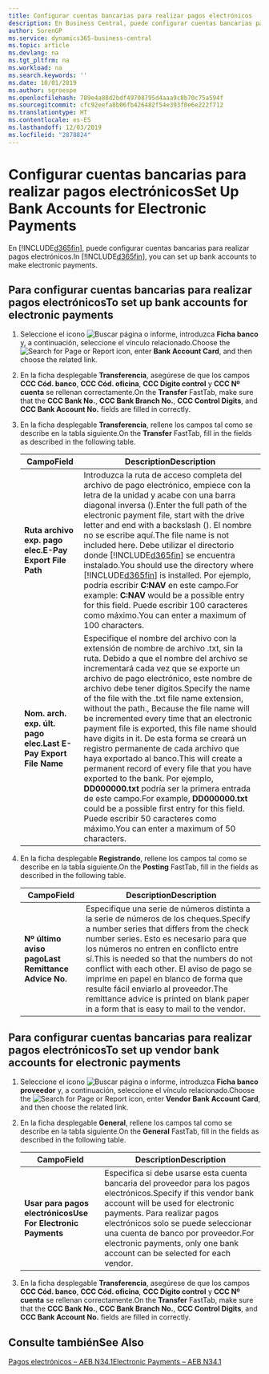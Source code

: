 ```yaml
---
title: Configurar cuentas bancarias para realizar pagos electrónicos
description: En Business Central, puede configurar cuentas bancarias para realizar pagos electrónicos.
author: SorenGP
ms.service: dynamics365-business-central
ms.topic: article
ms.devlang: na
ms.tgt_pltfrm: na
ms.workload: na
ms.search.keywords: ''
ms.date: 10/01/2019
ms.author: sgroespe
ms.openlocfilehash: 789e4a88d2bdf49708795d4aaa9c8b70c75a594f
ms.sourcegitcommit: cfc92eefa8b06fb426482f54e393f0e6e222f712
ms.translationtype: HT
ms.contentlocale: es-ES
ms.lasthandoff: 12/03/2019
ms.locfileid: "2878824"
---
```

# <a name="set-up-bank-accounts-for-electronic-payments"></a><span data-ttu-id="74313-103">Configurar cuentas bancarias para realizar pagos electrónicos</span><span class="sxs-lookup"><span data-stu-id="74313-103">Set Up Bank Accounts for Electronic Payments</span></span>
<span data-ttu-id="74313-104">En [!INCLUDE[d365fin](../../includes/d365fin_md.md)], puede configurar cuentas bancarias para realizar pagos electrónicos.</span><span class="sxs-lookup"><span data-stu-id="74313-104">In [!INCLUDE[d365fin](../../includes/d365fin_md.md)], you can set up bank accounts to make electronic payments.</span></span>  

## <a name="to-set-up-bank-accounts-for-electronic-payments"></a><span data-ttu-id="74313-105">Para configurar cuentas bancarias para realizar pagos electrónicos</span><span class="sxs-lookup"><span data-stu-id="74313-105">To set up bank accounts for electronic payments</span></span>  

1.  <span data-ttu-id="74313-106">Seleccione el icono ![Buscar página o informe](../../media/ui-search/search_small.png "Icono Buscar página o informe"), introduzca **Ficha banco** y, a continuación, seleccione el vínculo relacionado.</span><span class="sxs-lookup"><span data-stu-id="74313-106">Choose the ![Search for Page or Report](../../media/ui-search/search_small.png "Search for Page or Report icon") icon, enter **Bank Account Card**, and then choose the related link.</span></span>  
2.  <span data-ttu-id="74313-107">En la ficha desplegable **Transferencia**, asegúrese de que los campos **CCC Cód. banco**, **CCC Cód. oficina**, **CCC Dígito control** y **CCC Nº cuenta** se rellenan correctamente.</span><span class="sxs-lookup"><span data-stu-id="74313-107">On the **Transfer** FastTab, make sure that the **CCC Bank No.**, **CCC Bank Branch No.**, **CCC Control Digits**, and **CCC Bank Account No.** fields are filled in correctly.</span></span>  
3.  <span data-ttu-id="74313-108">En la ficha desplegable **Transferencia**, rellene los campos tal como se describe en la tabla siguiente.</span><span class="sxs-lookup"><span data-stu-id="74313-108">On the **Transfer** FastTab, fill in the fields as described in the following table.</span></span>  

    |<span data-ttu-id="74313-109">Campo</span><span class="sxs-lookup"><span data-stu-id="74313-109">Field</span></span>|<span data-ttu-id="74313-110">Description</span><span class="sxs-lookup"><span data-stu-id="74313-110">Description</span></span>|  
    |---------------------------------|---------------------------------------|  
    |<span data-ttu-id="74313-111">**Ruta archivo exp. pago elec.**</span><span class="sxs-lookup"><span data-stu-id="74313-111">**E-Pay Export File Path**</span></span>|<span data-ttu-id="74313-112">Introduzca la ruta de acceso completa del archivo de pago electrónico, empiece con la letra de la unidad y acabe con una barra diagonal inversa (\).</span><span class="sxs-lookup"><span data-stu-id="74313-112">Enter the full path of the electronic payment file, start with the drive letter and end with a backslash ().</span></span> <span data-ttu-id="74313-113">El nombre no se escribe aquí.</span><span class="sxs-lookup"><span data-stu-id="74313-113">The file name is not included here.</span></span> <span data-ttu-id="74313-114">Debe utilizar el directorio donde [!INCLUDE[d365fin](../../includes/d365fin_md.md)] se encuentra instalado.</span><span class="sxs-lookup"><span data-stu-id="74313-114">You should use the directory where [!INCLUDE[d365fin](../../includes/d365fin_md.md)] is installed.</span></span> <span data-ttu-id="74313-115">Por ejemplo, podría escribir **C:NAV** en este campo.</span><span class="sxs-lookup"><span data-stu-id="74313-115">For example: **C:NAV** would be a possible entry for this field.</span></span> <span data-ttu-id="74313-116">Puede escribir 100 caracteres como máximo.</span><span class="sxs-lookup"><span data-stu-id="74313-116">You can enter a maximum of 100 characters.</span></span>|  
    |<span data-ttu-id="74313-117">**Nom. arch. exp. últ. pago elec.**</span><span class="sxs-lookup"><span data-stu-id="74313-117">**Last E-Pay Export File Name**</span></span>|<span data-ttu-id="74313-118">Especifique el nombre del archivo con la extensión de nombre de archivo .txt, sin la ruta. Debido a que el nombre del archivo se incrementará cada vez que se exporte un archivo de pago electrónico, este nombre de archivo debe tener dígitos.</span><span class="sxs-lookup"><span data-stu-id="74313-118">Specify the name of the file with the .txt file name extension, without the path., Because the file name will be incremented every time that an electronic payment file is exported, this file name should have digits in it.</span></span> <span data-ttu-id="74313-119">De esta forma se creará un registro permanente de cada archivo que haya exportado al banco.</span><span class="sxs-lookup"><span data-stu-id="74313-119">This will create a permanent record of every file that you have exported to the bank.</span></span> <span data-ttu-id="74313-120">Por ejemplo, **DD000000.txt** podría ser la primera entrada de este campo.</span><span class="sxs-lookup"><span data-stu-id="74313-120">For example, **DD000000.txt** could be a possible first entry for this field.</span></span> <span data-ttu-id="74313-121">Puede escribir 50 caracteres como máximo.</span><span class="sxs-lookup"><span data-stu-id="74313-121">You can enter a maximum of 50 characters.</span></span>|  

4.  <span data-ttu-id="74313-122">En la ficha desplegable **Registrando**, rellene los campos tal como se describe en la tabla siguiente.</span><span class="sxs-lookup"><span data-stu-id="74313-122">On the **Posting** FastTab, fill in the fields as described in the following table.</span></span>  

    |<span data-ttu-id="74313-123">Campo</span><span class="sxs-lookup"><span data-stu-id="74313-123">Field</span></span>|<span data-ttu-id="74313-124">Description</span><span class="sxs-lookup"><span data-stu-id="74313-124">Description</span></span>|  
    |---------------------------------|---------------------------------------|  
    |<span data-ttu-id="74313-125">**Nº último aviso pago**</span><span class="sxs-lookup"><span data-stu-id="74313-125">**Last Remittance Advice No.**</span></span>|<span data-ttu-id="74313-126">Especifique una serie de números distinta a la serie de números de los cheques.</span><span class="sxs-lookup"><span data-stu-id="74313-126">Specify a number series that differs from the check number series.</span></span> <span data-ttu-id="74313-127">Esto es necesario para que los números no entren en conflicto entre sí.</span><span class="sxs-lookup"><span data-stu-id="74313-127">This is needed so that the numbers do not conflict with each other.</span></span> <span data-ttu-id="74313-128">El aviso de pago se imprime en papel en blanco de forma que resulte fácil enviarlo al proveedor.</span><span class="sxs-lookup"><span data-stu-id="74313-128">The remittance advice is printed on blank paper in a form that is easy to mail to the vendor.</span></span>|  

## <a name="to-set-up-vendor-bank-accounts-for-electronic-payments"></a><span data-ttu-id="74313-129">Para configurar cuentas bancarias para realizar pagos electrónicos</span><span class="sxs-lookup"><span data-stu-id="74313-129">To set up vendor bank accounts for electronic payments</span></span>  

1.  <span data-ttu-id="74313-130">Seleccione el icono ![Buscar página o informe](../../media/ui-search/search_small.png "Icono Buscar página o informe"), introduzca **Ficha banco proveedor** y, a continuación, seleccione el vínculo relacionado.</span><span class="sxs-lookup"><span data-stu-id="74313-130">Choose the ![Search for Page or Report](../../media/ui-search/search_small.png "Search for Page or Report icon") icon, enter **Vendor Bank Account Card**, and then choose the related link.</span></span>  
2.  <span data-ttu-id="74313-131">En la ficha desplegable **General**, rellene los campos tal como se describe en la tabla siguiente.</span><span class="sxs-lookup"><span data-stu-id="74313-131">On the **General** FastTab, fill in the fields as described in the following table.</span></span>  

    |<span data-ttu-id="74313-132">Campo</span><span class="sxs-lookup"><span data-stu-id="74313-132">Field</span></span>|<span data-ttu-id="74313-133">Description</span><span class="sxs-lookup"><span data-stu-id="74313-133">Description</span></span>|  
    |---------------------------------|---------------------------------------|  
    |<span data-ttu-id="74313-134">**Usar para pagos electrónicos**</span><span class="sxs-lookup"><span data-stu-id="74313-134">**Use For Electronic Payments**</span></span>|<span data-ttu-id="74313-135">Especifica si debe usarse esta cuenta bancaria del proveedor para los pagos electrónicos.</span><span class="sxs-lookup"><span data-stu-id="74313-135">Specify if this vendor bank account will be used for electronic payments.</span></span> <span data-ttu-id="74313-136">Para realizar pagos electrónicos solo se puede seleccionar una cuenta de banco por proveedor.</span><span class="sxs-lookup"><span data-stu-id="74313-136">For electronic payments, only one bank account can be selected for each vendor.</span></span>|  

3.  <span data-ttu-id="74313-137">En la ficha desplegable **Transferencia**, asegúrese de que los campos **CCC Cód. banco**, **CCC Cód. oficina**, **CCC Dígito control** y **CCC Nº cuenta** se rellenan correctamente.</span><span class="sxs-lookup"><span data-stu-id="74313-137">On the **Transfer** FastTab, make sure that the **CCC Bank No.**, **CCC Bank Branch No.**, **CCC Control Digits**, and **CCC Bank Account No.** fields are filled in correctly.</span></span>  

## <a name="see-also"></a><span data-ttu-id="74313-138">Consulte también</span><span class="sxs-lookup"><span data-stu-id="74313-138">See Also</span></span>  
 [<span data-ttu-id="74313-139">Pagos electrónicos – AEB N34.1</span><span class="sxs-lookup"><span data-stu-id="74313-139">Electronic Payments – AEB N34.1</span></span>](electronic-payments-aeb-n341.md)
